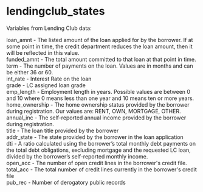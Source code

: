 # lendingclub_states

Variables from Lending Club data:

loan_amnt - The listed amount of the loan applied for by the borrower. If at some point in time, the credit department reduces the loan amount, then it will be reflected in this value.  <br />
funded_amnt - The total amount committed to that loan at that point in time.  <br />
term - The number of payments on the loan. Values are in months and can be either 36 or 60.  <br />
int_rate - Interest Rate on the loan  <br />
grade - LC assigned loan grade  <br />
emp_length - Employment length in years. Possible values are between 0 and 10 where 0 means less than one year and 10 means ten or more years.  <br />
home_ownership - The home ownership status provided by the borrower during registration. Our values are: RENT, OWN, MORTGAGE, OTHER.  <br />
annual_inc - The self-reported annual income provided by the borrower during registration.  <br />
title - The loan title provided by the borrower  <br />
addr_state - The state provided by the borrower in the loan application  <br />
dti - A ratio calculated using the borrower’s total monthly debt payments on the total debt obligations, excluding mortgage and the requested LC loan, divided by the borrower’s self-reported monthly income.  <br />
open_acc - The number of open credit lines in the borrower's credit file.  <br />
total_acc - The total number of credit lines currently in the borrower's credit file  <br />
pub_rec - Number of derogatory public records  <br />
